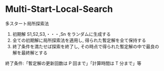 # Multi-Start-Local-Search
多スタート局所探索法
1. 初期解 S1,S2,S3,・・・,Sn をランダムに生成する
2. 全ての初期解に局所探索法を適用し, 得られた暫定解を全て保持する
3. 終了条件を満たせば探索を終了し, その時点で得られた暫定解の中で最良の解を最終解とする

終了条件:「暫定解の更新回数は P 回まで」「計算時間は T 分まで」等
